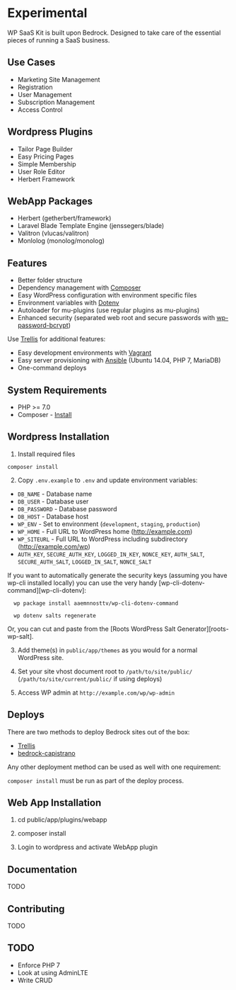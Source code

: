 # Experimental 

WP SaaS Kit is built upon Bedrock. Designed to take care of the essential pieces of running a SaaS business.

## Use Cases

* Marketing Site Management
* Registration
* User Management
* Subscription Management
* Access Control

## Wordpress Plugins

* Tailor Page Builder
* Easy Pricing Pages
* Simple Membership
* User Role Editor
* Herbert Framework

## WebApp Packages

* Herbert (getherbert/framework)
* Laravel Blade Template Engine (jenssegers/blade)
* Valitron (vlucas/valitron)
* Monlolog (monolog/monolog)


## Features

* Better folder structure
* Dependency management with [Composer](http://getcomposer.org)
* Easy WordPress configuration with environment specific files
* Environment variables with [Dotenv](https://github.com/vlucas/phpdotenv)
* Autoloader for mu-plugins (use regular plugins as mu-plugins)
* Enhanced security (separated web root and secure passwords with [wp-password-bcrypt](https://github.com/roots/wp-password-bcrypt))

Use [Trellis](https://github.com/roots/trellis) for additional features:

* Easy development environments with [Vagrant](http://www.vagrantup.com/)
* Easy server provisioning with [Ansible](http://www.ansible.com/) (Ubuntu 14.04, PHP 7, MariaDB)
* One-command deploys


## System Requirements

* PHP >= 7.0
* Composer - [Install](https://getcomposer.org/doc/00-intro.md#installation-linux-unix-osx)

## Wordpress Installation

1. Install required files 

  `composer install`

2. Copy `.env.example` to `.env` and update environment variables:
  * `DB_NAME` - Database name
  * `DB_USER` - Database user
  * `DB_PASSWORD` - Database password
  * `DB_HOST` - Database host
  * `WP_ENV` - Set to environment (`development`, `staging`, `production`)
  * `WP_HOME` - Full URL to WordPress home (http://example.com)
  * `WP_SITEURL` - Full URL to WordPress including subdirectory (http://example.com/wp)
  * `AUTH_KEY`, `SECURE_AUTH_KEY`, `LOGGED_IN_KEY`, `NONCE_KEY`, `AUTH_SALT`, `SECURE_AUTH_SALT`, `LOGGED_IN_SALT`, `NONCE_SALT`

  If you want to automatically generate the security keys (assuming you have wp-cli installed locally) you can use the very handy [wp-cli-dotenv-command][wp-cli-dotenv]:

      wp package install aaemnnosttv/wp-cli-dotenv-command

      wp dotenv salts regenerate

  Or, you can cut and paste from the [Roots WordPress Salt Generator][roots-wp-salt].

3. Add theme(s) in `public/app/themes` as you would for a normal WordPress site.

4. Set your site vhost document root to `/path/to/site/public/` (`/path/to/site/current/public/` if using deploys)

5. Access WP admin at `http://example.com/wp/wp-admin`

## Deploys

There are two methods to deploy Bedrock sites out of the box:

* [Trellis](https://github.com/roots/trellis)
* [bedrock-capistrano](https://github.com/roots/bedrock-capistrano)

Any other deployment method can be used as well with one requirement:

`composer install` must be run as part of the deploy process.

## Web App Installation

1. cd public/app/plugins/webapp

2. composer install

3. Login to wordpress and activate WebApp plugin



## Documentation

TODO

## Contributing

TODO

## TODO

* Enforce PHP 7
* Look at using AdminLTE
* Write CRUD

